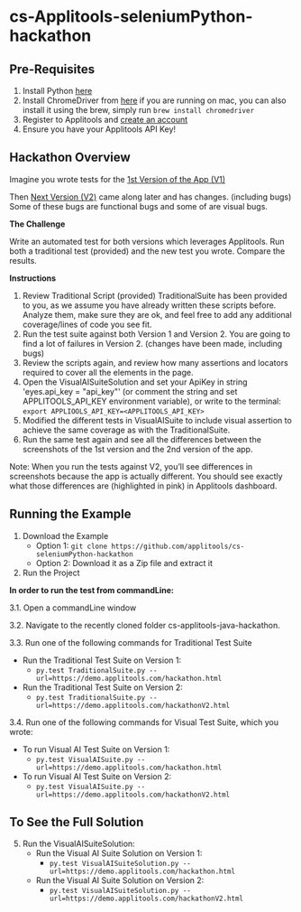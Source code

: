 # cs-Applitools-seleniumPython-hackathon

## Pre-Requisites
1.  Install Python [here](https://www.python.org/downloads/)
2.  Install ChromeDriver from [here](https://chromedriver.chromium.org/downloads) if you are running on mac, you can also install it using the brew, simply run `brew install chromedriver`
3.  Register to Applitools and [create an account](https://auth.applitools.com/users/register)
4.  Ensure you have your Applitools API Key!

## Hackathon Overview
Imagine you wrote tests for the [1st Version of the App (V1)](https://demo.applitools.com/hackathon.html)

Then [Next Version (V2)](https://demo.applitools.com/hackathonV2.html) came along later and has changes. (including bugs) Some of these bugs are functional bugs and some of are visual bugs. 

**The Challenge**

Write an automated test for both versions which leverages Applitools. Run both a traditional test (provided) and the new test you wrote. Compare the results.

**Instructions**

1.  Review Traditional Script (provided) TraditionalSuite has been provided to you, as we assume you have already written these scripts before. Analyze them, make sure they are ok, and feel free to add any additional coverage/lines of code you see fit.
2.  Run the test suite against both Version 1 and Version 2. You are going to find a lot of failures in Version 2. (changes have been made, including bugs)
3.  Review the scripts again, and review how many assertions and locators required to cover all the elements in the page.
4.  Open the VisualAISuiteSolution and set your ApiKey in string 'eyes.api_key = "api_key"' (or comment the string and set APPLITOOLS_API_KEY environment variable), or write to the terminal: `export APPLIOOLS_API_KEY=<APPLITOOLS_API_KEY>`
5.  Modified the different tests in VisualAISuite to include visual assertion to achieve the same coverage as with the TraditionalSuite.
6.  Run the same test again and see all the differences between the screenshots of the 1st version and the 2nd version of the app.

Note: When you run the tests against V2, you’ll see differences in screenshots because the app is actually different. You should see exactly what those differences are (highlighted in pink) in Applitools dashboard.

## Running the Example

1.  Download the Example
    -  Option 1:  `git clone https://github.com/applitools/cs-seleniumPython-hackathon`
    -  Option 2:  Download it as a Zip file and extract it
2.  Run the Project

**In order to run the test from commandLine:**

3.1.  Open a commandLine window

3.2.  Navigate to the recently cloned folder cs-applitools-java-hackathon.

3.3.  Run one of the following commands for Traditional Test Suite
-  Run the Traditional Test Suite on Version 1: 
   -  `py.test TraditionalSuite.py --url=https://demo.applitools.com/hackathon.html`
 -  Run the Traditional Test Suite on Version 2:
    -  `py.test TraditionalSuite.py --url=https://demo.applitools.com/hackathonV2.html`
    
3.4.  Run one of the following commands for Visual Test Suite, which you wrote:
- To run Visual AI Test Suite on Version 1:
    - `py.test VisualAISuite.py --url=https://demo.applitools.com/hackathon.html`
- To run Visual AI Test Suite on Version 2:
    - `py.test VisualAISuite.py --url=https://demo.applitools.com/hackathonV2.html`

## To See the Full Solution

5. Run the VisualAISuiteSolution:
    - Run the Visual AI Suite Solution on Version 1: 
        - `py.test VisualAISuiteSolution.py --url=https://demo.applitools.com/hackathon.html`
    -  Run the Visual AI Suite Solution on Version 2:
       -  `py.test VisualAISuiteSolution.py --url=https://demo.applitools.com/hackathonV2.html`


